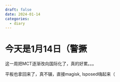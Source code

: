 ```yaml
---
draft: false
date: 2024-01-14
categories:
  - diary
---
```


# 今天是1月14日（警撅

这一周把MCT逐渐改向国际化了，真的好累。。。

平板也拿回来了，真不辍，直接magisk, lsposed嗨起来（
